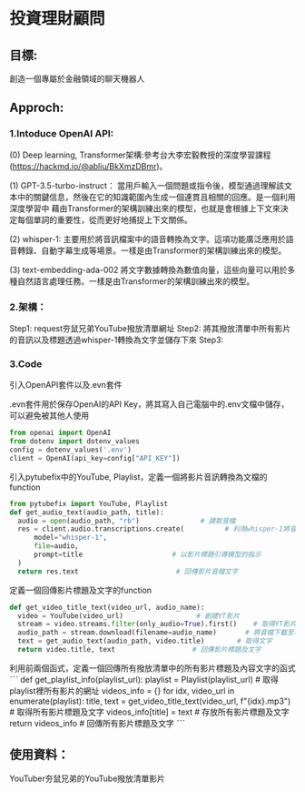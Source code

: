 __投資理財顧問__
===
## 目標:
創造一個專屬於金融領域的聊天機器人
## Approch:
### 1.Intoduce OpenAI API:
(0) Deep learning, Transformer架構:參考台大李宏毅教授的深度學習課程(https://hackmd.io/@abliu/BkXmzDBmr)。
   
(1) GPT-3.5-turbo-instruct：
   當用戶輸入一個問題或指令後，模型通過理解該文本中的關鍵信息，然後在它的知識範圍內生成一個連貫且相關的回應。是一個利用深度學習中
   藉由Transformer的架構訓練出來的模型，也就是會根據上下文來決定每個單詞的重要性，從而更好地捕捉上下文關係。

(2) whisper-1:
   主要用於將音訊檔案中的語音轉換為文字。這項功能廣泛應用於語音轉錄、自動字幕生成等場景。一樣是由Transformer的架構訓練出來的模型。

(3) text-embedding-ada-002 
   將文字數據轉換為數值向量，這些向量可以用於多種自然語言處理任務。一樣是由Transformer的架構訓練出來的模型。
### 2.架構：
Step1: request夯鼠兄弟YouTube撥放清單網址
Step2: 將其撥放清單中所有影片的音訊以及標題透過whisper-1轉換為文字並儲存下來
Step3:
### 3.Code
引入OpenAPI套件以及.evn套件

.evn套件用於保存OpenAI的API Key，將其寫入自己電腦中的.env文檔中儲存，可以避免被其他人使用
```python
from openai import OpenAI
from dotenv import dotenv_values
config = dotenv_values('.env')
client = OpenAI(api_key=config["API_KEY"])
```
引入pytubefix中的YouTube, Playlist，定義一個將影片音訊轉換為文檔的function
```python
from pytubefix import YouTube, Playlist
def get_audio_text(audio_path, title):
  audio = open(audio_path, "rb")               # 讀取音檔
  res = client.audio.transcriptions.create(          # 利用whisper-1將音檔轉換為文字
      model="whisper-1",
      file=audio,
      prompt=title                      # 以影片標題引導模型的指示
  )
  return res.text                        # 回傳影片音檔文字
```
定義一個回傳影片標題及文字的function
```python
def get_video_title_text(video_url, audio_name):
  video = YouTube(video_url)                  # 創建YT影片
  stream = video.streams.filter(only_audio=True).first()    # 取得YT影片音檔
  audio_path = stream.download(filename=audio_name)       # 將音檔下載至本地端
  text = get_audio_text(audio_path, video.title)        # 取得文字
  return video.title, text                   # 回傳影片標題及文字
```
利用前兩個函式，定義一個回傳所有撥放清單中的所有影片標題及內容文字的函式
ˋˋˋ
def get_playlist_info(playlist_url):
  playlist = Playlist(playlist_url)                  # 取得playlist裡所有影片的網址
  videos_info = {}
  for idx, video_url in enumerate(playlist):
    title, text = get_video_title_text(video_url, f"{idx}.mp3")  # 取得所有影片標題及文字
    videos_info[title] = text                    # 存放所有影片標題及文字
  return videos_info                          # 回傳所有影片標題及文字
ˋˋˋ

## 使用資料：
YouTuber夯鼠兄弟的YouTube撥放清單影片
